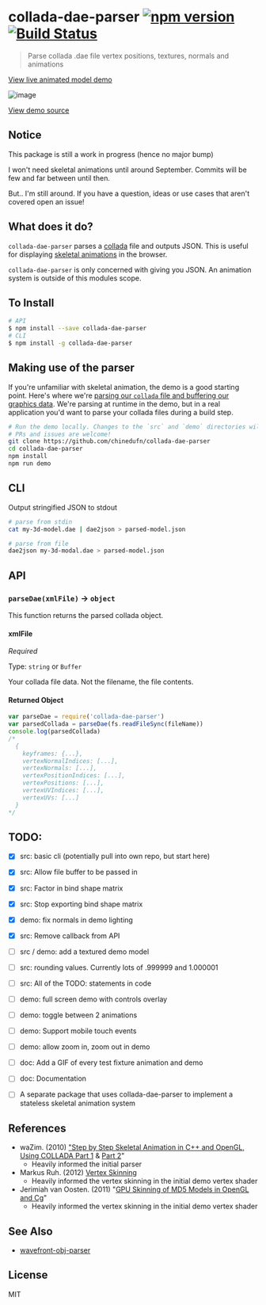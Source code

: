 collada-dae-parser [![npm version](https://badge.fury.io/js/collada-dae-parser.svg)](http://badge.fury.io/js/collada-dae-parser) [![Build Status](https://travis-ci.org/chinedufn/collada-dae-parser.svg?branch=master)](https://travis-ci.org/chinedufn/collada-dae-parser)
===============

> Parse collada .dae file vertex positions, textures, normals and animations

[View live animated model demo](http://chinedufn.github.io/collada-dae-parser/)

![image](https://cloud.githubusercontent.com/assets/2099811/17461879/7a2d2ed2-5c68-11e6-9a97-60d7fc224fbb.png)

[View demo source](/demo)

## Notice

This package is still a work in progress (hence no major bump)

I won't need skeletal animations until around September. Commits will be few and far between until then.

But.. I'm still around. If you have a question, ideas or use cases that aren't covered open an issue!

## What does it do?

`collada-dae-parser` parses a [collada](https://www.khronos.org/collada/) file and outputs JSON. This is useful for displaying [skeletal animations](https://en.wikipedia.org/wiki/Skeletal_animation) in the browser. 

`collada-dae-parser` is only concerned with giving you JSON. An animation system is outside of this modules scope.

## To Install

```sh
# API
$ npm install --save collada-dae-parser
# CLI
$ npm install -g collada-dae-parser
```

## Making use of the parser

If you're unfamiliar with skeletal animation, the demo is a good starting point. Here's where we're [parsing our `collada` file and buffering our graphics data](https://github.com/chinedufn/collada-dae-parser/blob/master/demo/animated-model/3d-model/load-model.js). We're parsing at runtime in the demo, but in a real application you'd want to parse your collada files during a build step.

```sh
# Run the demo locally. Changes to the `src` and `demo` directories will live reload in your browser
# PRs and issues are welcome!
git clone https://github.com/chinedufn/collada-dae-parser
cd collada-dae-parser
npm install
npm run demo
```

## CLI

Output stringified JSON to stdout

```sh
# parse from stdin
cat my-3d-model.dae | dae2json > parsed-model.json

# parse from file
dae2json my-3d-modal.dae > parsed-model.json
```

## API

### `parseDae(xmlFile)` -> `object`

This function returns the parsed collada object.

#### xmlFile

*Required*

Type: `string` or `Buffer`

Your collada file data. Not the filename, the file contents.

#### Returned Object

```js
var parseDae = require('collada-dae-parser')
var parsedCollada = parseDae(fs.readFileSync(fileName))
console.log(parsedCollada)
/*
  {
    keyframes: {...},
    vertexNormalIndices: [...],
    vertexNormals: [...],
    vertexPositionIndices: [...],
    vertexPositions: [...],
    vertexUVIndices: [...],
    vertexUVs: [...]
  }
*/
```

## TODO:

- [x] src: basic cli (potentially pull into own repo, but start here)
- [x] src: Allow file buffer to be passed in
- [x] src: Factor in bind shape matrix
- [x] src: Stop exporting bind shape matrix
- [x] demo: fix normals in demo lighting
- [x] src: Remove callback from API
- [ ] src / demo: add a textured demo model
- [ ] src: rounding values. Currently lots of .999999 and 1.000001
- [ ] src: All of the TODO: statements in code
- [ ] demo: full screen demo with controls overlay
- [ ] demo: toggle between 2 animations
- [ ] demo: Support mobile touch events
- [ ] demo: allow zoom in, zoom out in demo
- [ ] doc: Add a GIF of every test fixture animation and demo
- [ ] doc: Documentation

- [ ] A separate package that uses collada-dae-parser to implement a stateless skeletal animation system

## References

- waZim. (2010) ["Step by Step Skeletal Animation in C++ and OpenGL, Using COLLADA Part 1](http://www.wazim.com/Collada_Tutorial_1.htm) & [Part 2](http://www.wazim.com/Collada_Tutorial_2.htm)"
    - Heavily informed the initial parser
- Markus Ruh. (2012) [Vertex Skinning](http://ruh.li/AnimationVertexSkinning.html)
    - Heavily informed the vertex skinning in the initial demo vertex shader
- Jerimiah van Oosten. (2011) "[GPU Skinning of MD5 Models in OpenGL and Cg](http://www.3dgep.com/gpu-skinning-of-md5-models-in-opengl-and-cg/)"
    - Heavily informed the vertex skinning in the initial demo vertex shader

## See Also

- [wavefront-obj-parser](https://github.com/chinedufn/wavefront-obj-parser)

## License

MIT
